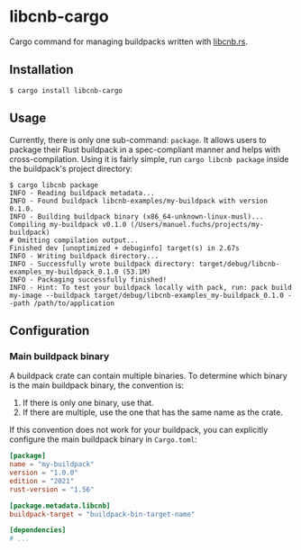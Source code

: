 # libcnb-cargo

Cargo command for managing buildpacks written with [libcnb.rs](https://github.com/malax/libcnb.rs).

## Installation

```shell
$ cargo install libcnb-cargo
```

## Usage

Currently, there is only one sub-command: `package`. It allows users to package their Rust buildpack in a spec-compliant
manner and helps with cross-compilation. Using it is fairly simple, run `cargo libcnb package` inside the buildpack's
project directory:

```shell
$ cargo libcnb package
INFO - Reading buildpack metadata...
INFO - Found buildpack libcnb-examples/my-buildpack with version 0.1.0.
INFO - Building buildpack binary (x86_64-unknown-linux-musl)...
Compiling my-buildpack v0.1.0 (/Users/manuel.fuchs/projects/my-buildpack)
# Omitting compilation output...
Finished dev [unoptimized + debuginfo] target(s) in 2.67s
INFO - Writing buildpack directory...
INFO - Successfully wrote buildpack directory: target/debug/libcnb-examples_my-buildpack_0.1.0 (53.1M)
INFO - Packaging successfully finished!
INFO - Hint: To test your buildpack locally with pack, run: pack build my-image --buildpack target/debug/libcnb-examples_my-buildpack_0.1.0 --path /path/to/application
```

## Configuration

### Main buildpack binary

A buildpack crate can contain multiple binaries. To determine which binary is the main buildpack binary, the convention is:
1. If there is only one binary, use that.
2. If there are multiple, use the one that has the same name as the crate.

If this convention does not work for your buildpack, you can explicitly configure the main buildpack binary in `Cargo.toml`:

```toml
[package]
name = "my-buildpack"
version = "1.0.0"
edition = "2021"
rust-version = "1.56"

[package.metadata.libcnb]
buildpack-target = "buildpack-bin-target-name"

[dependencies]
# ...
```
